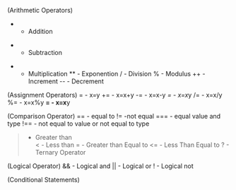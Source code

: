 (Arithmetic Operators)
+   - Addition
-   - Subtraction
*   - Multiplication
**  - Exponention
/   - Division
%   - Modulus
++  - Increment
--  - Decrement




(Assignment Operators)
=    - x=y
+=   - x=x+y
-=   - x=x-y
*=   - x=x*y
/=   - x=x/y
%=   - x=x%y
**=  - x=x**y




(Comparison Operator)
==   - equal to
!=   -not equal
===  - equal value and type
!==  - not equal to value or not equal to type
>    - Greater than  
<    - Less than
>=   - Greater than Equal to
<=   - Less Than Equal to
?    - Ternary Operator




(Logical Operator)
&&   - Logical and 
||   - Logical or
!    - Logical not




(Conditional Statements)